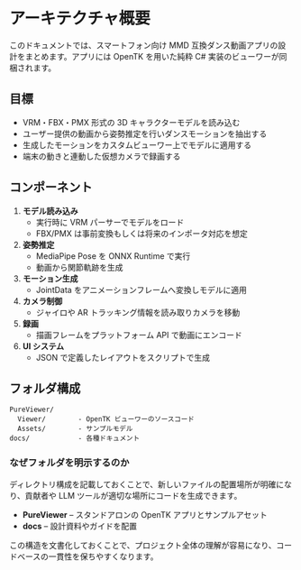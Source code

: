 # アーキテクチャ概要

このドキュメントでは、スマートフォン向け MMD 互換ダンス動画アプリの設計をまとめます。アプリには OpenTK を用いた純粋 C# 実装のビューワーが同梱されます。

## 目標

- VRM・FBX・PMX 形式の 3D キャラクターモデルを読み込む
- ユーザー提供の動画から姿勢推定を行いダンスモーションを抽出する
- 生成したモーションをカスタムビューワー上でモデルに適用する
- 端末の動きと連動した仮想カメラで録画する

## コンポーネント

1. **モデル読み込み**
   - 実行時に VRM パーサーでモデルをロード
   - FBX/PMX は事前変換もしくは将来のインポータ対応を想定
2. **姿勢推定**
   - MediaPipe Pose を ONNX Runtime で実行
   - 動画から関節軌跡を生成
3. **モーション生成**
   - JointData をアニメーションフレームへ変換しモデルに適用
4. **カメラ制御**
   - ジャイロや AR トラッキング情報を読み取りカメラを移動
5. **録画**
   - 描画フレームをプラットフォーム API で動画にエンコード
6. **UI システム**
   - JSON で定義したレイアウトをスクリプトで生成

## フォルダ構成

```text
PureViewer/
  Viewer/        - OpenTK ビューワーのソースコード
  Assets/        - サンプルモデル
docs/            - 各種ドキュメント
```

### なぜフォルダを明示するのか

ディレクトリ構成を記載しておくことで、新しいファイルの配置場所が明確になり、貢献者や LLM ツールが適切な場所にコードを生成できます。

- **PureViewer** – スタンドアロンの OpenTK アプリとサンプルアセット
- **docs** – 設計資料やガイドを配置

この構造を文書化しておくことで、プロジェクト全体の理解が容易になり、コードベースの一貫性を保ちやすくなります。
